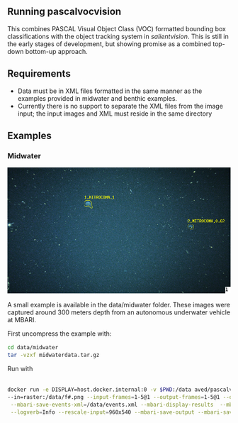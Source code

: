 ## Running pascalvocvision

This combines PASCAL Visual Object Class (VOC) formatted bounding box classifications with the object tracking system 
in *salientvision*. This is still in the early stages of development, but showing promise as a combined top-down bottom-up approach.

## Requirements
*  Data must be in XML files formatted in the same manner as the examples provided in midwater and benthic examples.
*  Currently there is no support to separate the XML files from the image input; the input images and XML must 
reside in the same directory

## Examples


### Midwater 

![Midwater results](img/pascalvocvisionresults000001.jpg)

A small example is available in the data/midwater folder. These images were captured around 300 meters depth from 
an autonomous underwater vehicle at MBARI.  

First uncompress the example with:
 
```bash 
cd data/midwater
tar -vzxf midwaterdata.tar.gz
```

Run with
```bash

docker run -e DISPLAY=host.docker.internal:0 -v $PWD:/data aved/pascalvocvision  \
--in=raster:/data/f#.png --input-frames=1-5@1 --output-frames=1-5@1 --out=raster:/data/  \
 --mbari-save-events-xml=/data/events.xml --mbari-display-results  --mbari-mark-interesting=Outline \
 --logverb=Info --rescale-input=960x540 --mbari-save-output --mbari-save-results

```
